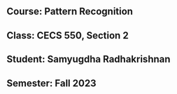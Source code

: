 ## Course: Pattern Recognition
## Class: CECS 550, Section 2
## Student: Samyugdha Radhakrishnan
## Semester: Fall 2023
